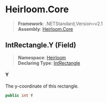# Heirloom.Core

> **Framework**: .NETStandard,Version=v2.1  
> **Assembly**: [Heirloom.Core][0]

## IntRectangle.Y (Field)

> **Namespace**: [Heirloom][0]  
> **Declaring Type**: [IntRectangle][1]

#### Y

The y-coordinate of this rectangle.

```cs
public int Y
```

[0]: ../../../Heirloom.Core.md
[1]: ../IntRectangle.md
